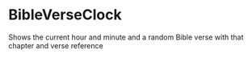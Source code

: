 # BibleVerseClock
 Shows the current hour and minute and a random Bible verse with that chapter and verse reference
